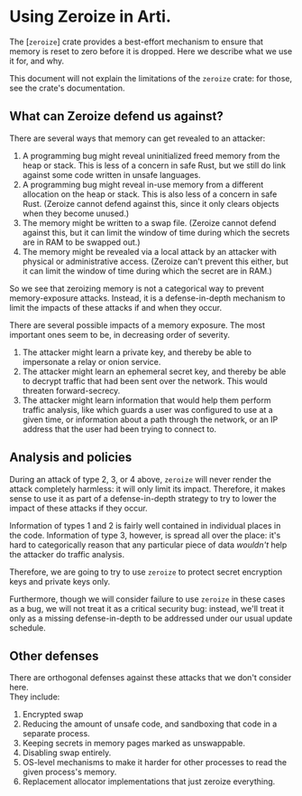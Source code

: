 #  Using Zeroize in Arti.

The [`zeroize`] crate provides a best-effort mechanism to ensure that memory is
reset to zero before it is dropped.  Here we describe what we use it for, and
why.

This document will not explain the limitations of the `zeroize` crate: for those,
see the crate's documentation.

## What can Zeroize defend us against?

There are several ways that memory can get revealed to an attacker:

1. A programming bug might reveal uninitialized freed memory from the heap or
   stack.  This is less of a concern in safe Rust, but we still do link against
   some code written in unsafe languages.
2. A programming bug might reveal in-use memory from a different allocation on
   the heap or stack. This is also less of a concern in safe Rust.  (Zeroize
   cannot defend against this, since it only clears objects when they become
   unused.)
3. The memory might be written to a swap file.  (Zeroize cannot defend against
   this, but it can limit the window of time during which the secrets are in RAM
   to be swapped out.)
4. The memory might be revealed via a local attack by an attacker with physical
   or administrative access. (Zeroize can't prevent this either, but it can
   limit the window of time during which the secret are in RAM.)

So we see that zeroizing memory is not a categorical way to prevent
memory-exposure attacks. Instead, it is a defense-in-depth mechanism to limit
the impacts of these attacks if and when they occur.

There are several possible impacts of a memory exposure.  The most important
ones seem to be, in decreasing order of severity.

1. The attacker might learn a private key, and thereby be able to impersonate a
   relay or onion service.
2. The attacker might learn an ephemeral secret key, and thereby be able to
   decrypt traffic that had been sent over the network.  This would threaten
   forward-secrecy.
3. The attacker might learn information that would help them perform traffic
   analysis, like which guards a user was configured to use at a given time, or
   information about a path through the network, or an IP address that the user
   had been trying to connect to.

## Analysis and policies

During an attack of type 2, 3, or 4 above, `zeroize` will never render the
attack completely harmless: it will only limit its impact.  Therefore, it makes
sense to use it as part of a defense-in-depth strategy to try to lower the
impact of these attacks if they occur.

Information of types 1 and 2 is fairly well contained in individual places in
the code. Information of type 3, however, is spread all over the place: it's
hard to categorically reason that any particular piece of data _wouldn't_ help
the attacker do traffic analysis.

Therefore, we are going to try to use `zeroize` to protect secret encryption
keys and private keys only.

Furthermore, though we will consider failure to use `zeroize` in these cases as
a bug, we will not treat it as a critical security bug: instead, we'll treat it
only as a missing defense-in-depth to be addressed under our usual update
schedule.

## Other defenses

There are orthogonal defenses against these attacks that we don't consider here.  
They include:

1. Encrypted swap
2. Reducing the amount of unsafe code, and sandboxing that code in a separate process.
3. Keeping secrets in memory pages marked as unswappable.
4. Disabling swap entirely.
5. OS-level mechanisms to make it harder for other processes to read the given
   process's memory.
6. Replacement allocator implementations that just zeroize everything.

